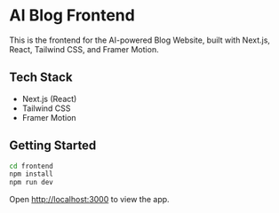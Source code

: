 # AI Blog Frontend

This is the frontend for the AI-powered Blog Website, built with Next.js, React, Tailwind CSS, and Framer Motion.

## Tech Stack
- Next.js (React)
- Tailwind CSS
- Framer Motion

## Getting Started

```bash
cd frontend
npm install
npm run dev
```

Open [http://localhost:3000](http://localhost:3000) to view the app. 